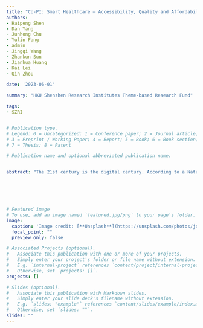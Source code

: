 ```yaml
---
title: "Co-PI: Smart Healthcare – Accessibility, Quality and Affordability, 2023-2027"
authors:
- Haipeng Shen
- Dan Yang
- Junhong Chu
- Yulin Fang
- admin
- Jingqi Wang
- Zhankun Sun
- Jianhua Huang
- Kai Lei
- Qin Zhou

date: '2023-06-01'

summary: "HKU Shenzhen Research Institutes Theme-based Research Fund"

tags:
- SZRI


# Publication type.
# Legend: 0 = Uncategorized; 1 = Conference paper; 2 = Journal article;
# 3 = Preprint / Working Paper; 4 = Report; 5 = Book; 6 = Book section;
# 7 = Thesis; 8 = Patent

# Publication name and optional abbreviated publication name.


abstract: "The 21st century is the digital century. According to a Nature Medicine article in 2020, four digital technologies have played critical roles in human’s global fight against the COVID pandemic, namely NIDs. Internet of Things, Big Data, Artificial Intelligence, and Blockchain. They offer the greatest opportunities to address challenges in many facets of the modern world.The one that is relevant to every one of us is smart healthcare, which refers to the digitalization of a healthcare system to deliver intelligent healthcare that is easily accessible, of high quality, and affordable. Smart healthcare is achieved through adopting digital technologies, including but not limited to the four mentioned above. The urgency of smart healthcare is speeding up due to several issues, including the aging population around the world, ever-increasing demand for higher quality healthcare, wider prevalence of chronic diseases, rising healthcare cost, unequitable access to medical resources, and more and more intense doctor-patient relationship. The COVID-19 pandemic has significantly worsened the situation and elevated the impetus to accelerate the development and transition into smart healthcare. The overarching goal of this proposal on smart healthcare is to enhance equitable access to healthcare, improve the healthcare system efficiency and quality, and make healthcare more affordable."






# Featured image
# To use, add an image named `featured.jpg/png` to your page's folder.
image:
  caption: 'Image credit: [**Unsplash**](https://unsplash.com/photos/jdD8gXaTZsc)'
  focal_point: ""
  preview_only: false

# Associated Projects (optional).
#   Associate this publication with one or more of your projects.
#   Simply enter your project's folder or file name without extension.
#   E.g. `internal-project` references `content/project/internal-project/index.md`.
#   Otherwise, set `projects: []`.
projects: []

# Slides (optional).
#   Associate this publication with Markdown slides.
#   Simply enter your slide deck's filename without extension.
#   E.g. `slides: "example"` references `content/slides/example/index.md`.
#   Otherwise, set `slides: ""`.
slides: ""
---
```

